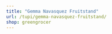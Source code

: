 ```yaml
---
title: "Gemma Navasquez Fruitstand"
url: /tupi/gemma-navasquez-fruitstand/
shop: greengrocer
---
```

